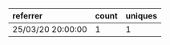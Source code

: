 | referrer          | count | uniques |
| :---------------- | :---- | :------ |
| 25/03/20 20:00:00 | 1     | 1       |